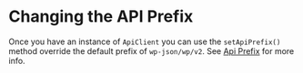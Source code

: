 # Changing the API Prefix

Once you have an instance of `ApiClient` you can use the `setApiPrefix()` method override the default prefix
of `wp-json/wp/v2`. See [Api Prefix](../usage/client.md#api-prefix) for more info.